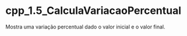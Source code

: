 # cpp_1.5_CalculaVariacaoPercentual
Mostra uma variação percentual dado o valor inicial e o valor final.
